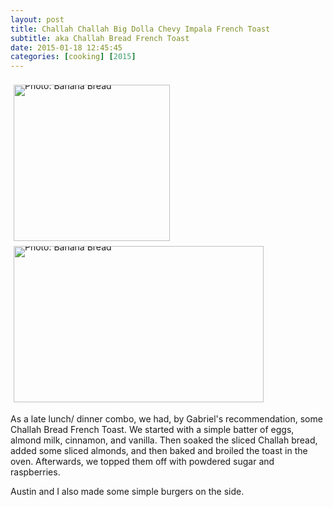 ```yaml
---
layout: post
title: Challah Challah Big Dolla Chevy Impala French Toast
subtitle: aka Challah Bread French Toast
date: 2015-01-18 12:45:45
categories: [cooking] [2015] 
---
```

<div style="line-height:0;padding:4px 0 0 1px;">
<a href="http://i.imgur.com/wZaxUtc.jpg" style="display:inline-block;margin:3px;text-decoration:none;">
<img alt="Photo: Banana Bread" height="250" src="http://i.imgur.com/wZaxUtc.jpg" title="Banana Bread" width="250" style="padding:1px;">
</a>
<a href="http://i.imgur.com/4xZcWks.jpg" style="display:inline-block;margin:3px;text-decoration:none;">
<img alt="Photo: Banana Bread" height="250" src="http://i.imgur.com/4xZcWks.jpg" title="Banana Bread" width="400" style="padding:1px;">
</a>
</div>

As a late lunch/ dinner combo, we had, by Gabriel's recommendation, some Challah Bread French Toast. We started with a simple batter of eggs, almond milk, cinnamon, and vanilla. Then soaked the sliced Challah bread, added some sliced almonds, and then baked and broiled the toast in the oven. Afterwards, we topped them off with powdered sugar and raspberries.

Austin and I also made some simple burgers on the side.
